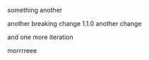something
another

another breaking change
1.1.0 another change


and one more iteration

morrrreee
